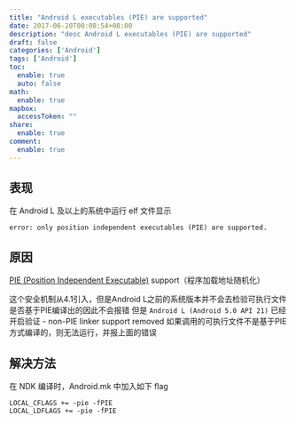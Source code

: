 ```yaml
---
title: "Android L executables (PIE) are supported"
date: 2017-06-20T00:08:54+08:00
description: "desc Android L executables (PIE) are supported"
draft: false
categories: ['Android']
tags: ['Android']
toc:
  enable: true
  auto: false
math:
  enable: true
mapbox:
  accessToken: ""
share:
  enable: true
comment:
  enable: true
---
```


## 表现

在 Android L 及以上的系统中运行 elf 文件显示

```log
error: only position independent executables (PIE) are supported.
```

## 原因

[PIE (Position Independent Executable)](https://en.wikipedia.org/wiki/Position-independent_code) support（程序加载地址随机化）

这个安全机制从4.1引入，但是Android L之前的系统版本并不会去检验可执行文件是否基于PIE编译出的因此不会报错
但是 `Android L (Android 5.0 API 21)` 已经开启验证 - non-PIE linker support removed
如果调用的可执行文件不是基于PIE方式编译的，则无法运行，并报上面的错误

## 解决方法

在 NDK 编译时，Android.mk 中加入如下 flag

```make
LOCAL_CFLAGS += -pie -fPIE
LOCAL_LDFLAGS += -pie -fPIE
```
